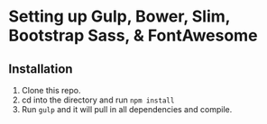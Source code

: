 # Setting up Gulp, Bower, Slim, Bootstrap Sass, & FontAwesome

## Installation

1. Clone this repo.
2. cd into the directory and run `npm install`
3. Run `gulp` and it will pull in all dependencies and compile.